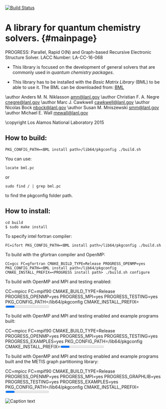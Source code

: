 [![Build Status](https://travis-ci.org/lanl/qmd-progress.svg?branch=master)](https://travis-ci.org/lanl/qmd-progress)

A library for quantum chemistry solvers.       {#mainpage}
=======================================

PROGRESS: Parallel, Rapid O(N) and Graph-based Recursive Electronic Structure Solver. LACC Number: LA-CC-16-068

  - This library is focused on the development of general solvers that are
  commonly used in _quantum chemistry packages_.

  - This library has to be installed with the _Basic Matrix Library_  (BML)
  to be able to use it. The BML can be downloaded from:
[BML](https://github.com/qmmd/bml)


\author Anders M. N. Niklasson <amn@lanl.gov>
\author Christian F. A. Negre <cnegre@lanl.gov>
\author Marc J. Cawkwell <cawkwell@lanl.gov>
\author Nicolas Bock <nbock@lanl.gov>
\author Susan M. Mniszewski <smm@lanl.gov>
\author Michael E. Wall <mewall@lanl.gov>

\copyright Los Alamos National Laboratory 2015


## How to build: ##

    PKG_CONFIG_PATH=<BML install path>/lib64/pkgconfig ./build.sh

You can use:

    locate bml.pc
or

    sudo find / | grep bml.pc

to find the pkgconfig folder path.

## How to install: ##

    cd build
    $ sudo make install

To specify intel fortran compiler:

    FC=ifort PKG_CONFIG_PATH=<BML install path>/lib64/pkgconfig ./build.sh

To build with the gfortran compiler and OpenMP:

    CC=gcc FC=gfortran CMAKE_BUILD_TYPE=Release PROGRESS_OPENMP=yes PKG_CONFIG_PATH=<BML install path>/lib64/pkgconfig CMAKE_INSTALL_PREFIX=<PROGRESS install path> ./build.sh configure

To build with OpenMP and MPI and testing enabled:

   CC=mpicc FC=mpif90 CMAKE_BUILD_TYPE=Release PROGRESS_OPENMP=yes PROGRESS_MPI=yes PROGRESS_TESTING=yes PKG_CONFIG_PATH=<BML install path>/lib64/pkgconfig CMAKE_INSTALL_PREFIX=<PROGRESS install path> ./build.sh configure

To build with OpenMP and MPI and testing enabled and example programs built:

   CC=mpicc FC=mpif90 CMAKE_BUILD_TYPE=Release PROGRESS_OPENMP=yes PROGRESS_MPI=yes PROGRESS_TESTING=yes  PROGRESS_EXAMPLES=yes PKG_CONFIG_PATH=<BML install path>/lib64/pkgconfig CMAKE_INSTALL_PREFIX=<PROGRESS install path> ./build.sh configure

To build with OpenMP and MPI and testing enabled and example programs built and the METIS graph partitioning library:

   CC=mpicc FC=mpif90 CMAKE_BUILD_TYPE=Release PROGRESS_OPENMP=yes PROGRESS_MPI=yes PROGRESS_GRAPHLIB=yes PROGRESS_TESTING=yes PROGRESS_EXAMPLES=yes PKG_CONFIG_PATH=<BML install path>/lib64/pkgconfig CMAKE_INSTALL_PREFIX=<PROGRESS install path> EXTRA_LINK_FLAGS="-L<metis directory> -lmetis" ./build.sh configure


![Caption text](/home/christian/progress/docs/images/image.gif "Image title")

